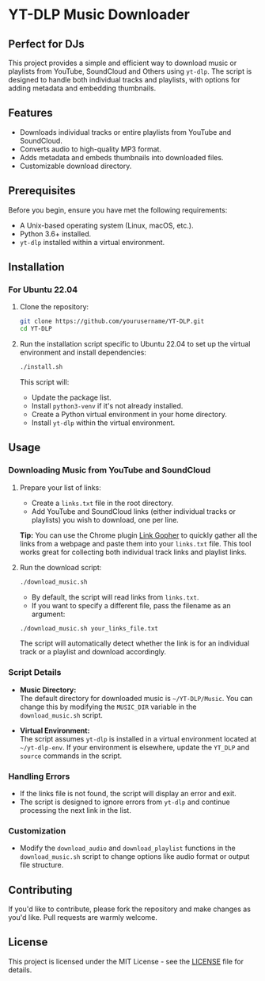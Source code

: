 # YT-DLP Music Downloader

## Perfect for DJs

This project provides a simple and efficient way to download music or playlists from YouTube, SoundCloud and Others using `yt-dlp`. The script is designed to handle both individual tracks and playlists, with options for adding metadata and embedding thumbnails.

## Features

- Downloads individual tracks or entire playlists from YouTube and SoundCloud.
- Converts audio to high-quality MP3 format.
- Adds metadata and embeds thumbnails into downloaded files.
- Customizable download directory.

## Prerequisites

Before you begin, ensure you have met the following requirements:

- A Unix-based operating system (Linux, macOS, etc.).
- Python 3.6+ installed.
- `yt-dlp` installed within a virtual environment.

## Installation

### For Ubuntu 22.04

1. Clone the repository:

    ```bash
    git clone https://github.com/yourusername/YT-DLP.git
    cd YT-DLP
    ```

2. Run the installation script specific to Ubuntu 22.04 to set up the virtual environment and install dependencies:

    ```bash
    ./install.sh
    ```

    This script will:
    - Update the package list.
    - Install `python3-venv` if it's not already installed.
    - Create a Python virtual environment in your home directory.
    - Install `yt-dlp` within the virtual environment.

## Usage

### Downloading Music from YouTube and SoundCloud

1. Prepare your list of links:

    - Create a `links.txt` file in the root directory.
    - Add YouTube and SoundCloud links (either individual tracks or playlists) you wish to download, one per line.

    **Tip:** You can use the Chrome plugin [Link Gopher](https://chrome.google.com/webstore/detail/link-gopher/bpjdkodgnbfalgghnbeggfbfjpcfamkf?hl=en&pli=1) to quickly gather all the links from a webpage and paste them into your `links.txt` file. This tool works great for collecting both individual track links and playlist links.

2. Run the download script:

    ```bash
    ./download_music.sh
    ```

    - By default, the script will read links from `links.txt`.
    - If you want to specify a different file, pass the filename as an argument:

    ```bash
    ./download_music.sh your_links_file.txt
    ```

    The script will automatically detect whether the link is for an individual track or a playlist and download accordingly.

### Script Details

- **Music Directory:**  
  The default directory for downloaded music is `~/YT-DLP/Music`. You can change this by modifying the `MUSIC_DIR` variable in the `download_music.sh` script.

- **Virtual Environment:**  
  The script assumes `yt-dlp` is installed in a virtual environment located at `~/yt-dlp-env`. If your environment is elsewhere, update the `YT_DLP` and `source` commands in the script.

### Handling Errors

- If the links file is not found, the script will display an error and exit.
- The script is designed to ignore errors from `yt-dlp` and continue processing the next link in the list.

### Customization

- Modify the `download_audio` and `download_playlist` functions in the `download_music.sh` script to change options like audio format or output file structure.

## Contributing

If you'd like to contribute, please fork the repository and make changes as you'd like. Pull requests are warmly welcome.

## License

This project is licensed under the MIT License - see the [LICENSE](LICENSE) file for details.
